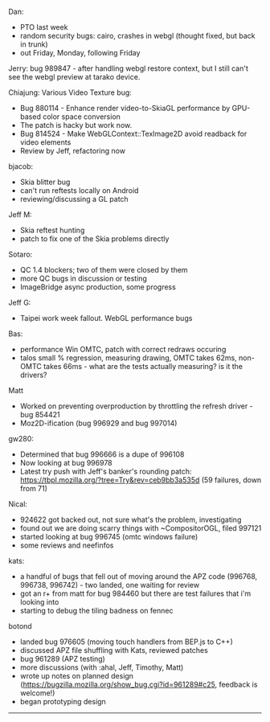 Dan:
* PTO last week
* random security bugs: cairo, crashes in webgl (thought fixed, but back in trunk)
* out Friday, Monday, following Friday

Jerry:
bug 989847 - after handling webgl restore context, but I still can't see the webgl preview at tarako device.


Chiajung:
Various  Video Texture bug:
* Bug 880114 - Enhance render video-to-SkiaGL performance by GPU-based color space conversion
* The patch is hacky but work now.
* Bug 814524 - Make WebGLContext::TexImage2D avoid readback for video elements
* Review by Jeff, refactoring now

bjacob:
* Skia blitter bug
* can't run reftests locally on Android
* reviewing/discussing a GL patch



Jeff M:
* Skia reftest hunting
* patch to fix one of the Skia problems directly

Sotaro:
* QC 1.4 blockers; two of them were closed by them
* more QC bugs in discussion or testing
* ImageBridge async production, some progress

Jeff G:
* Taipei work week fallout.  WebGL performance bugs

Bas:
* performance Win OMTC, patch with correct redraws occuring
* talos small % regression, measuring drawing, OMTC takes 62ms, non-OMTC takes 66ms - what are the tests actually measuring? is it the drivers?

Matt
* Worked on preventing overproduction by throttling the refresh driver - bug 854421
* Moz2D-ification (bug 996929 and bug 997014)

gw280:
* Determined that bug 996666 is a dupe of 996108
* Now looking at bug 996978
* Latest try push with Jeff's banker's rounding patch: https://tbpl.mozilla.org/?tree=Try&rev=ceb9bb3a535d (59 failures, down from 71)

Nical:
* 924622 got backed out, not sure what's the problem, investigating
* found out we are doing scarry things with ~CompositorOGL, filed 997121
* started looking at bug 996745 (omtc windows failure)
* some reviews and neefinfos

kats:
* a handful of bugs that fell out of moving around the APZ code (996768, 996738, 996742) - two landed, one waiting for review
* got an r+ from matt for bug 984460 but there are test failures that i'm looking into
* starting to debug the tiling badness on fennec

botond
* landed bug 976605 (moving touch handlers from BEP.js to C++)
* discussed APZ file shuffling with Kats, reviewed patches
* bug 961289 (APZ testing)
* more discussions (with :ahal, Jeff, Timothy, Matt)
* wrote up notes on planned design (https://bugzilla.mozilla.org/show_bug.cgi?id=961289#c25, feedback is welcome!)
* began prototyping design

________________


